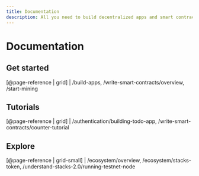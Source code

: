 ```yaml
---
title: Documentation
description: All you need to build decentralized apps and smart contracts.
---
```


# Documentation

## Get started

[@page-reference | grid]
| /build-apps, /write-smart-contracts/overview, /start-mining

## Tutorials

[@page-reference | grid]
| /authentication/building-todo-app, /write-smart-contracts/counter-tutorial

## Explore

[@page-reference | grid-small]
| /ecosystem/overview, /ecosystem/stacks-token, /understand-stacks-2.0/running-testnet-node
